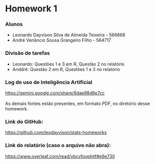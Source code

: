 # Homework 1 
### Alunos
- Leonardo Dayvison Silva de Almeida Teixeira - 566868 
- André Venâncio Sousa Grangeiro Filho - 564717
### Divisão de tarefas
- Leonardo: Questões 1 e 3 em R, Questão 2 no relatório
- Anddré: Questão 2 em R, Questões 1 e 3 no relatório
### Log de uso de Inteligência Artificial
https://gemini.google.com/share/6dae98d8e7cc \
\
As demais fontes estão presentes, em formato PDF, no diretório desse homework.

### Link do GitHub:
https://github.com/leodayvison/stats-homeworks

### Link do relatório (caso o arquivo não abra):
https://www.overleaf.com/read/vbcvfqvphjtf#e9e730
